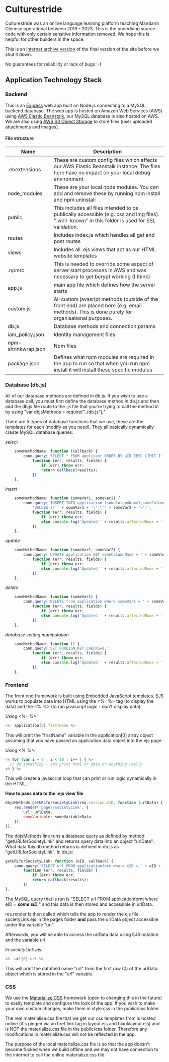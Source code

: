 # Culturestride

Culturestride was an online language learning platform teaching Mandarin Chinese operational between 2019 - 2023. This is the underlying source code with only certain sensitive information removed. We hope this is helpful for other builders in the space.

This is an [internet archive version](https://web.archive.org/web/20230227115913/https://culturestride.com/) of the final version of the site before we shut it down.

No guarantees for reliability or lack of bugs :-)

## Application Technology Stack
### Backend
This is an [Express](https://expressjs.com/) web app built on Node.js connecting to a MySQL backend database. The web app is hosted on Amazon Web Services (AWS) using [AWS Elastic Beanstalk](https://aws.amazon.com/elasticbeanstalk/), our MySQL database is also hosted on AWS. We are also using [AWS S3 Object Storage](https://aws.amazon.com/s3/) to store files (user uploaded attachments and images).
#### File structure
|Name|Description|
|---|---|
|.ebextensions|These are custom config files which affects our AWS Elastic Beanstalk instance. The files here have no impact on your local debug environment|
|node_modules|These are your local node modules. You can add and remove these by running npm install and npm uninstall|
|public|This includes all files intended to be publically accessible (e.g. css and img files). ".well-known" in this folder is used for SSL validation.|
|routes|Includes index.js which handles all get and post routes|
|views|Includes all .ejs views that act as our HTML website templates|
|.npmrc|This is needed to override some aspect of server start processes in AWS and was necessary to get bcrypt working (I think)|
|app.js|main app file which defines how the server starts|
|custom.js|All custom javasript methods (outside of the front end) are placed here (e.g. email methods). This is done purely for organisational purposes.|
|db.js|Database methods and connection params|
|iam_policy.json|Identity management files|
|npm-shrinkwrap.json|Npm files|
|package.json|Defines what npm modules are required in the app to run so that when you run npm install it will install these specific modules|

### Database (db.js)
All of our database methods are defined in db.js. If you wish to use a database call, you must first define the database method in db.js and then add the db.js file route to the .js file that you're trying to call the method in by using "var dbjsMethods = require("../db.js");"

There are 5 types of database functions that we use, these are the templates for each (modify as you need). They all basically dynamically create MySQL database queries:

*select*
```javascript
    someMethodName: function (callback) {
        conn.query('SELECT * FROM applicant ORDER BY aID DESC LIMIT 1',
            function (err, results, fields) {
                if (err) throw err;
                return callback(results);
            })
    },
```
*insert*
```javascript
    someMethodName: function (someVar1, someVar2) {
        conn.query('INSERT INTO application (someColumnName1,someColumnName2)' +
            'VALUES (\'' + someVar1 + '\',\'' + someVar2 + '\')',
            function (err, results, fields) {
                if (err) throw err;
                else console.log('Updated ' + results.affectedRows + ' row(s).');
            });
    },
```
*update*
```javascript
    someMethodName: function (someVar1, someVar2) {
        conn.query('UPDATE application SET someColumnName = ' + someVar1 + ' where someVar2 = ' + someVar2 + ';',
            function (err, results, fields) {
                if (err) throw err;
                else console.log('Updated ' + results.affectedRows + ' row(s).');
            });
    },
```
*delete*
```javascript
    someMethodName: function (someVar1) {
        conn.query('DELETE from application where someVar1 = ' + someVar1 + ';',
            function (err, results, fields) {
                if (err) throw err;
                else console.log('Updated ' + results.affectedRows + ' row(s).');
            });
    },
```
*database setting manipulation*
```javascript
    someMethodName: function () {
        conn.query('SET FOREIGN_KEY_CHECKS=0;',
            function (err, results, fields) {
                if (err) throw err;
                else console.log('Updated ' + results.affectedRows + ' row(s).');
            });
    },
```
### Frontend
The front end framework is built using [Embedded JavaScript templates](https://ejs.co/). EJS works to populate data into HTML using the <%- %> tag (to display the data) and the <% %> (to run javascript logic - don't display data).

*Using <%- %>:*
```javascript
<%- application[0].firstName %>
```

This will print the "firstName" variable in the application[0] array object assuming that you have passed an application data object into the ejs page.

*Using <% %>:*
```javascript
<% for (var i = 0 ; i < 10 ; i++ ) { %>
  // do something - can print html or data or anything really
<% } %>
```

This will create a javascript loop that can print or run logic dynamically in the HTML.

**How to pass data to the .ejs view file**
```javascript
dbjsMethods.getURLforSocietyLink(req.session.eID, function (urlData) {
    res.render('pages/societyLink', {
        url: urlData,
        someVariable: someVariableData
    });
});
```
The dbjsMethods line runs a database query as defined by method "getURLforSocietyLink" and returns query data into an object "urlData". What data this db method returns is defined in db.js as "getURLforSocietyLink".
In db.js:
```javascript
getURLforSocietyLink: function (eID, callback) {
    conn.query('SELECT url FROM applicationform where eID = ' + eID + ';',
        function (err, results, fields) {
            if (err) throw err;
            return callback(results);
        })
},
```
The MySQL query that is run is "SELECT url FROM applicationform where eID = ***some eID***;" and this data is then stored and accessible in urlData.

res.render is then called which tells the app to render the ejs file societyLink.ejs in the pages folder **and** pass the urlData object accessible under the variable "url".

Afterwards, you will be able to access the urlData data using EJS notation and the variable url.

*In societyLink.ejs:*
```javascript
<%- url[0].url %>
```
This will print the datafield name "url" from the first row (0) of the urlData object which is stored in the "url" variable.

### CSS
We use the [Materialize CSS](http://materializecss.com/) framework (open to changing this in the future) to easily template and configure the look of the app. If you wish to make your own custom changes, make them in style.css in the public/css folder.

The real materialise.css file that we get our css templates from is hosted online (it's pinged via an href link tag in layout.ejs and blanklayout.ejs) and is NOT the materialize.css file in the public/css folder. Therefore any modifications in materialize.css will not be reflected in the app.

The purpose of the local materialize.css file is so that the app doesn't become fucked when we build offline and we may not have connection to the internet to call the online materialize.css file.
